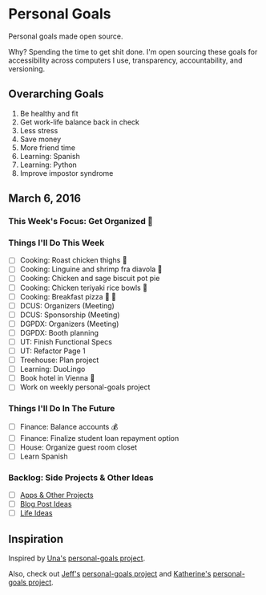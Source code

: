 
# Personal Goals

Personal goals made open source.

Why? Spending the time to get shit done. I'm open sourcing these goals for accessibility across computers I use, transparency, accountability, and versioning.

## Overarching Goals

1. Be healthy and fit 
1. Get work-life balance back in check
1. Less stress
1. Save money
1. More friend time
1. Learning: Spanish 
2. Learning: Python 
3. Improve impostor syndrome

## March 6, 2016

### This Week's Focus: Get Organized :calendar:

### Things I'll Do This Week

- [ ] Cooking: Roast chicken thighs :chicken:
- [ ] Cooking: Linguine and shrimp fra diavola :spaghetti: 
- [ ] Cooking: Chicken and sage biscuit pot pie 
- [ ] Cooking: Chicken teriyaki rice bowls :rice:
- [ ] Cooking: Breakfast pizza :pizza: :egg:
- [ ] DCUS: Organizers (Meeting)
- [ ] DCUS: Sponsorship (Meeting)
- [ ] DGPDX: Organizers (Meeting) 
- [ ] DGPDX: Booth planning 
- [ ] UT: Finish Functional Specs 
- [ ] UT: Refactor Page 1 
- [ ] Treehouse: Plan project
- [ ] Learning: DuoLingo 
- [ ] Book hotel in Vienna :hotel:
- [ ] Work on weekly personal-goals project

### Things I'll Do In The Future

- [ ] Finance: Balance accounts :moneybag: 
- [ ] Finance: Finalize student loan repayment option
- [ ] House: Organize guest room closet
- [ ] Learn Spanish 

### Backlog: Side Projects & Other Ideas

- [ ] [Apps & Other Projects](ideas/app-ideas.md)
- [ ] [Blog Post Ideas](ideas/blog-ideas.md)
- [ ] [Life Ideas](ideas/life-ideas.md)

## Inspiration

Inspired by [Una's](https://github.com/una) [personal-goals project](https://github.com/una/personal-goals).

Also, check out [Jeff's](https://github.com/jefftriplett) [personal-goals project](https://github.com/jefftriplett/personal-goals) and [Katherine's](https://github.com/KatherineMichel) [personal-goals project](https://github.com/KatherineMichel/personal-goals).
